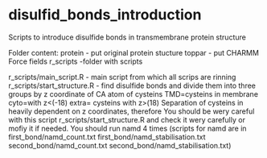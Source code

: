 # disulfid_bonds_introduction
Scripts to introduce disulfide bonds in transmembrane protein structure

Folder content:
protein - put original protein stucture
toppar - put CHARMM Force fields
r_scripts -folder with scripts

r_scripts/main_script.R - main script from which all scrips are rinning
r_scripts/start_structure.R - find disulfide bonds and divide them into three groups by z coordinate of CA atom of cysteins
TMD=cysteins in membrane
cyto=with z<(-18)
extra= cysteins with z>(18)
Separation of cysteins in heavily dependent on z coordinates, therefore You should be wery careful with this script r_scripts/start_structure.R and check it wery carefully or mofiy it if needed.
You should run namd 4 times (scripts for namd are in
first_bond/namd_count.txt
first_bond/namd_stabilisation.txt
second_bond/namd_count.txt
second_bond/namd_stabilisation.txt)